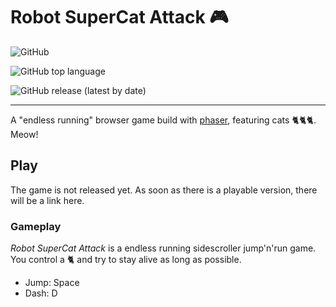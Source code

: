 # Robot SuperCat Attack 🎮

![GitHub](https://img.shields.io/github/license/pixel-fabian/robotsupercatattack?color=green&style=flat-square)

![GitHub top language](https://img.shields.io/github/languages/top/pixel-fabian/robotsupercatattack?style=flat-square)

![GitHub release (latest by date)](https://img.shields.io/github/v/release/pixel-fabian/robotsupercatattack?style=flat-square)

---

A "endless running" browser game build with [phaser](https://phaser.io/), featuring cats 🐈🐈🐈. Meow!

## Play

The game is not released yet. As soon as there is a playable version, there will be a link here.

### Gameplay 

_Robot SuperCat Attack_ is a endless running sidescroller jump'n'run game. You control a 🐈 and try to stay alive as long as possible.

- Jump: Space
- Dash: D